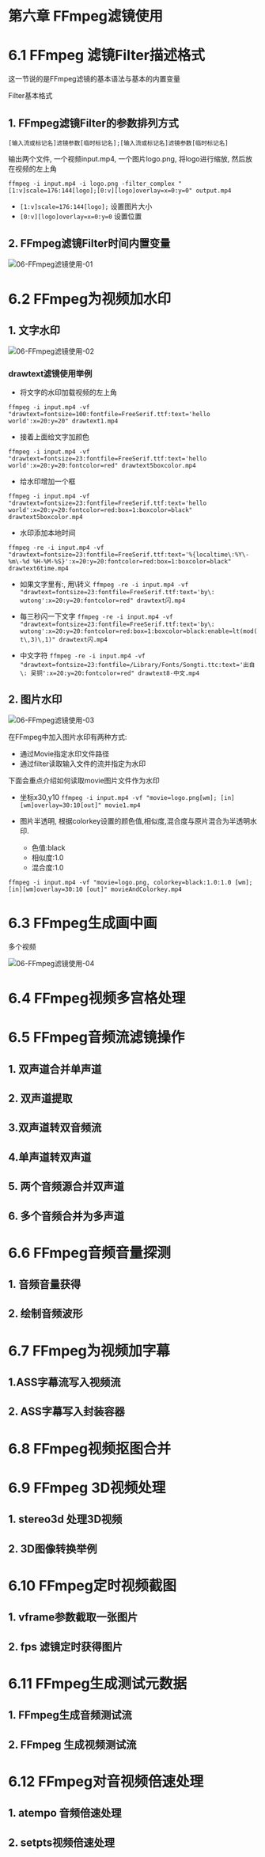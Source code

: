 # 第六章 FFmpeg滤镜使用


# 6.1 FFmpeg 滤镜Filter描述格式

这一节说的是FFmpeg滤镜的基本语法与基本的内置变量

Filter基本格式


## 1. FFmpeg滤镜Filter的参数排列方式

`[输入流或标记名]滤镜参数[临时标记名];[输入流或标记名]滤镜参数[临时标记名]`

输出两个文件, 一个视频input.mp4, 一个图片logo.png, 将logo进行缩放, 然后放在视频的左上角

`ffmpeg -i input.mp4 -i logo.png -filter_complex "[1:v]scale=176:144[logo];[0:v][logo]overlay=x=0:y=0" output.mp4`

- `[1:v]scale=176:144[logo];`  设置图片大小
- `[0:v][logo]overlay=x=0:y=0` 设置位置




## 2. FFmpeg滤镜Filter时间内置变量


![06-FFmpeg滤镜使用-01](image/06-FFmpeg%E6%BB%A4%E9%95%9C%E4%BD%BF%E7%94%A8-01.png)


# 6.2 FFmpeg为视频加水印

## 1. 文字水印


![06-FFmpeg滤镜使用-02](image/06-FFmpeg%E6%BB%A4%E9%95%9C%E4%BD%BF%E7%94%A8-02.png)


### drawtext滤镜使用举例

- 将文字的水印加载视频的左上角

`ffmpeg -i input.mp4 -vf "drawtext=fontsize=100:fontfile=FreeSerif.ttf:text='hello world':x=20:y=20" drawtext1.mp4`


- 接着上面给文字加颜色

`ffmpeg -i input.mp4 -vf "drawtext=fontsize=23:fontfile=FreeSerif.ttf:text='hello world':x=20:y=20:fontcolor=red" drawtext5boxcolor.mp4`


- 给水印增加一个框

`ffmpeg -i input.mp4 -vf "drawtext=fontsize=23:fontfile=FreeSerif.ttf:text='hello world':x=20:y=20:fontcolor=red:box=1:boxcolor=black" drawtext5boxcolor.mp4`


- 水印添加本地时间

`ffmpeg -re -i input.mp4 -vf "drawtext=fontsize=23:fontfile=FreeSerif.ttf:text='%{localtime\:%Y\-%m\-%d %H-%M-%S}':x=20:y=20:fontcolor=red:box=1:boxcolor=black" drawtext6time.mp4`


- 如果文字里有:, 用\转义
`ffmpeg -re -i input.mp4 -vf "drawtext=fontsize=23:fontfile=FreeSerif.ttf:text='by\: wutong':x=20:y=20:fontcolor=red" drawtext闪.mp4`


- 每三秒闪一下文字
`ffmpeg -re -i input.mp4 -vf "drawtext=fontsize=23:fontfile=FreeSerif.ttf:text='by\: wutong':x=20:y=20:fontcolor=red:box=1:boxcolor=black:enable=lt(mod(t\,3)\,1)" drawtext闪.mp4`

- 中文字符
`ffmpeg -re -i input.mp4 -vf "drawtext=fontsize=23:fontfile=/Library/Fonts/Songti.ttc:text='出自\: 吴铜':x=20:y=20:fontcolor=red" drawtext8-中文.mp4`








## 2. 图片水印


![06-FFmpeg滤镜使用-03](image/06-FFmpeg%E6%BB%A4%E9%95%9C%E4%BD%BF%E7%94%A8-03.png)

在FFmpeg中加入图片水印有两种方式:
- 通过Movie指定水印文件路径
- 通过filter读取输入文件的流并指定为水印

下面会重点介绍如何读取movie图片文件作为水印

- 坐标x30,y10
`ffmpeg -i input.mp4 -vf "movie=logo.png[wm]; [in][wm]overlay=30:10[out]" movie1.mp4`


- 图片半透明, 根据colorkey设置的颜色值,相似度,混合度与原片混合为半透明水印.
  - 色值:black
  - 相似度:1.0
  - 混合度:1.0


`ffmpeg -i input.mp4 -vf "movie=logo.png, colorkey=black:1.0:1.0 [wm]; [in][wm]overlay=30:10 [out]" movieAndColorkey.mp4`


# 6.3 FFmpeg生成画中画

多个视频

![06-FFmpeg滤镜使用-04](image/06-FFmpeg%E6%BB%A4%E9%95%9C%E4%BD%BF%E7%94%A8-04.png)



# 6.4 FFmpeg视频多宫格处理






# 6.5 FFmpeg音频流滤镜操作

## 1. 双声道合并单声道
## 2. 双声道提取
## 3.双声道转双音频流
## 4.单声道转双声道
## 5. 两个音频源合并双声道
## 6. 多个音频合并为多声道



# 6.6 FFmpeg音频音量探测

## 1. 音频音量获得
## 2. 绘制音频波形




# 6.7 FFmpeg为视频加字幕

## 1.ASS字幕流写入视频流
## 2. ASS字幕写入封装容器


# 6.8 FFmpeg视频抠图合并



# 6.9 FFmpeg 3D视频处理

## 1. stereo3d 处理3D视频
## 2. 3D图像转换举例



# 6.10 FFmpeg定时视频截图

## 1. vframe参数截取一张图片

## 2. fps 滤镜定时获得图片


# 6.11 FFmpeg生成测试元数据

## 1. FFmpeg生成音频测试流
## 2. FFmpeg 生成视频测试流


# 6.12 FFmpeg对音视频倍速处理

## 1. atempo 音频倍速处理
## 2. setpts视频倍速处理